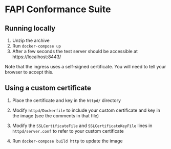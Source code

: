 # FAPI Conformance Suite

## Running locally

1. Unzip the archive
2. Run `docker-compose up`
3. After a few seconds the test server should be accessible at https://localhost:8443/

Note that the ingress uses a self-signed certificate. You will need to tell your browser to accept this.

## Using a custom certificate

1. Place the certificate and key in the `httpd/` directory

2. Modify `httpd/Dockerfile` to include your custom certificate and key in the image (see the comments in that file)

3. Modify the `SSLCertificateFile` and `SSLCertificateKeyFile` lines in `httpd/server.conf` to refer to your custom certificate

4. Run `docker-compose build http` to update the image

